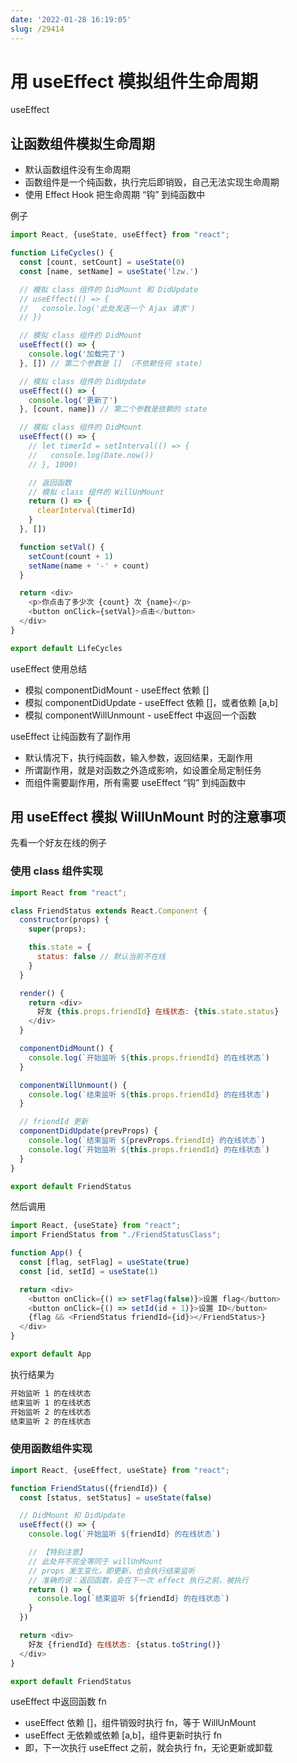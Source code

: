 ```yaml
---
date: '2022-01-28 16:19:05'
slug: /29414
---
```


# 用 useEffect 模拟组件生命周期

useEffect
 
## 让函数组件模拟生命周期

- 默认函数组件没有生命周期
- 函数组件是一个纯函数，执行完后即销毁，自己无法实现生命周期
- 使用 Effect Hook 把生命周期 “钩” 到纯函数中

例子

```js
import React, {useState, useEffect} from "react";

function LifeCycles() {
  const [count, setCount] = useState(0)
  const [name, setName] = useState('lzw.')

  // 模拟 class 组件的 DidMount 和 DidUpdate
  // useEffect(() => {
  //   console.log('此处发送一个 Ajax 请求')
  // })

  // 模拟 class 组件的 DidMount
  useEffect(() => {
    console.log('加载完了')
  }, []) // 第二个参数是 [] （不依赖任何 state）

  // 模拟 class 组件的 DidUpdate
  useEffect(() => {
    console.log('更新了')
  }, [count, name]) // 第二个参数是依赖的 state

  // 模拟 class 组件的 DidMount
  useEffect(() => {
    // let timerId = setInterval(() => {
    //   console.log(Date.now())
    // }, 1000)

    // 返回函数
    // 模拟 class 组件的 WillUnMount
    return () => {
      clearInterval(timerId)
    }
  }, [])

  function setVal() {
    setCount(count + 1)
    setName(name + '-' + count)
  }

  return <div>
    <p>你点击了多少次 {count} 次 {name}</p>
    <button onClick={setVal}>点击</button>
  </div>
}

export default LifeCycles
```

useEffect 使用总结

- 模拟 componentDidMount - useEffect 依赖 []
- 模拟 componentDidUpdate - useEffect 依赖 []，或者依赖 [a,b]
- 模拟 componentWillUnmount -  useEffect 中返回一个函数

useEffect 让纯函数有了副作用

- 默认情况下，执行纯函数，输入参数，返回结果，无副作用
- 所谓副作用，就是对函数之外造成影响，如设置全局定制任务
- 而组件需要副作用，所有需要 useEffect “钩” 到纯函数中

## 用 useEffect 模拟 WillUnMount 时的注意事项

先看一个好友在线的例子

###  使用 class 组件实现


```js
import React from "react";

class FriendStatus extends React.Component {
  constructor(props) {
    super(props);

    this.state = {
      status: false // 默认当前不在线
    }
  }

  render() {
    return <div>
      好友 {this.props.friendId} 在线状态: {this.state.status}
    </div>
  }

  componentDidMount() {
    console.log(`开始监听 ${this.props.friendId} 的在线状态`)
  }

  componentWillUnmount() {
    console.log(`结束监听 ${this.props.friendId} 的在线状态`)
  }

  // friendId 更新
  componentDidUpdate(prevProps) {
    console.log(`结束监听 ${prevProps.friendId} 的在线状态`)
    console.log(`开始监听 ${this.props.friendId} 的在线状态`)
  }
}

export default FriendStatus
```

然后调用

```js
import React, {useState} from "react";
import FriendStatus from "./FriendStatusClass";

function App() {
  const [flag, setFlag] = useState(true)
  const [id, setId] = useState(1)

  return <div>
    <button onClick={() => setFlag(false)}>设置 flag</button>
    <button onClick={() => setId(id + 1)}>设置 ID</button>
    {flag && <FriendStatus friendId={id}></FriendStatus>}
  </div>
}

export default App
```

执行结果为

```sh
开始监听 1 的在线状态
结束监听 1 的在线状态
开始监听 2 的在线状态
结束监听 2 的在线状态
```

### 使用函数组件实现

```js
import React, {useEffect, useState} from "react";

function FriendStatus({friendId}) {
  const [status, setStatus] = useState(false)

  // DidMount 和 DidUpdate
  useEffect(() => {
    console.log(`开始监听 ${friendId} 的在线状态`)

    // 【特别注意】
    // 此处并不完全等同于 willUnMount
    // props 发生变化，即更新，也会执行结束监听
    // 准确的说：返回函数，会在下一次 effect 执行之前，被执行
    return () => {
      console.log(`结束监听 ${friendId} 的在线状态`)
    }
  })

  return <div>
    好友 {friendId} 在线状态: {status.toString()}
  </div>
}

export default FriendStatus
```

useEffect 中返回函数 fn

- useEffect 依赖 []，组件销毁时执行 fn，等于 WillUnMount
- useEffect 无依赖或依赖 [a,b]，组件更新时执行 fn
- 即，下一次执行 useEffect 之前，就会执行 fn，无论更新或卸载

